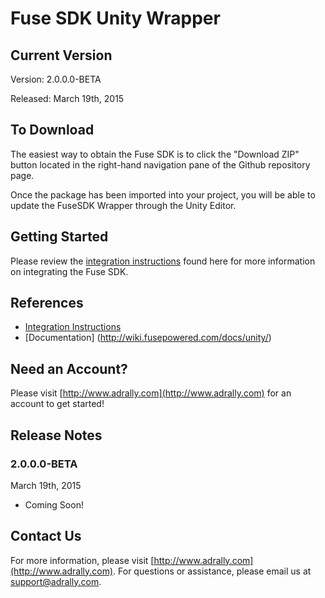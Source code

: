 # Fuse SDK Unity Wrapper

## Current Version

Version: 2.0.0.0-BETA

Released: March 19th, 2015

## To Download
The easiest way to obtain the Fuse SDK is to click the "Download ZIP" button located in the right-hand navigation pane of the Github repository page.

Once the package has been imported into your project, you will be able to update the FuseSDK Wrapper through the Unity Editor.

## Getting Started

Please review the [integration instructions](http://wiki.adrally.com/index.php/Unity) found here for more information on integrating the Fuse SDK.

## References

* [Integration Instructions](http://wiki.adrally.com/index.php/Unity)
* [Documentation] (http://wiki.fusepowered.com/docs/unity/)

## Need an Account?
Please visit [http://www.adrally.com](http://www.adrally.com) for an account to get started!

## Release Notes

### 2.0.0.0-BETA
March 19th, 2015
* Coming Soon!


## Contact Us
For more information, please visit [http://www.adrally.com](http://www.adrally.com). For questions or assistance, please email us at [support@adrally.com](mailto:support@adrally.com).
